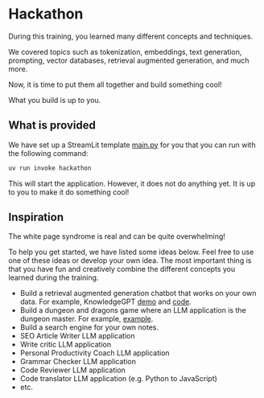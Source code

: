 # Hackathon
During this training, you learned many different concepts and techniques.

We covered topics such as tokenization, embeddings, text generation, prompting, vector databases, retrieval augmented generation, and much more.

Now, it is time to put them all together and build something cool!

What you build is up to you.

## What is provided
We have set up a StreamLit template [main.py](./main.py) for you that you can run with the following command:

```bash
uv run invoke hackathon
```

This will start the application.
However, it does not do anything yet.
It is up to you to make it do something cool!

## Inspiration
The white page syndrome is real and can be quite overwhelming!

To help you get started, we have listed some ideas below.
Feel free to use one of these ideas or develop your own idea.
The most important thing is that you have fun and creatively combine the different concepts you learned during the training.

- Build a retrieval augmented generation chatbot that works on your own data. For example, KnowledgeGPT [demo](https://knowledgegpt.streamlit.app/) and [code](https://github.com/mmz-001/knowledge_gpt).
- Build a dungeon and dragons game where an LLM application is the dungeon master. For example, [example](https://github.com/harmony-al/DNDwithGPT/tree/main).
- Build a search engine for your own notes.
- SEO Article Writer LLM application
- Write critic LLM application
- Personal Productivity Coach LLM application
- Grammar Checker LLM application
- Code Reviewer LLM application
- Code translator LLM application (e.g. Python to JavaScript)
- etc.
